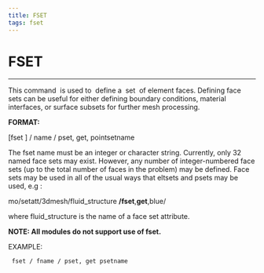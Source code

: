 ```yaml
---
title: FSET 
tags: fset 
---
```


# FSET

---------------

 This command  is used to  define a  set  of element faces. Defining
 face sets can be useful for either defining boundary conditions,
 material interfaces, or surface subsets for further mesh processing.

 **FORMAT:**

  [fset ] / name / pset, get, pointsetname
  
  The fset name must be an integer or
  character string. Currently, only 32 named face sets may exist.
  However, any number of integer-numbered face sets (up to the total
  number of faces in the problem) may be defined. Face sets may be
  used in all of the usual ways that eltsets and psets may be used,
  e.g :
  
  mo/setatt/3dmesh/fluid\_structure **/fset**,**get**,blue/
 
  where fluid\_structure is the name of a face set attribute.
  
  **NOTE: All modules do not support use of fset.**

 EXAMPLE:

     fset / fname / pset, get psetname
